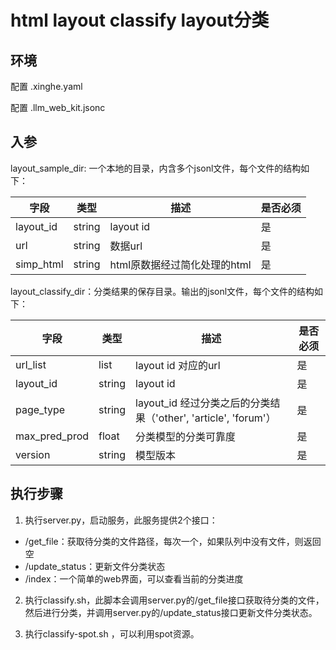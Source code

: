 # html layout classify layout分类

## 环境

配置 .xinghe.yaml

配置 .llm_web_kit.jsonc

## 入参

layout_sample_dir: 一个本地的目录，内含多个jsonl文件，每个文件的结构如下：

| 字段      | 类型   | 描述                         | 是否必须 |
| --------- | ------ | ---------------------------- | -------- |
| layout_id | string | layout id                    | 是       |
| url       | string | 数据url                      | 是       |
| simp_html | string | html原数据经过简化处理的html | 是       |

layout_classify_dir：分类结果的保存目录。输出的jsonl文件，每个文件的结构如下：

| 字段          | 类型   | 描述                                                            | 是否必须 |
| ------------- | ------ | --------------------------------------------------------------- | -------- |
| url_list      | list   | layout id 对应的url                                             | 是       |
| layout_id     | string | layout id                                                       | 是       |
| page_type     | string | layout_id 经过分类之后的分类结果（'other', 'article', 'forum'） | 是       |
| max_pred_prod | float  | 分类模型的分类可靠度                                            | 是       |
| version       | string | 模型版本                                                        | 是       |

## 执行步骤

1. 执行server.py，启动服务，此服务提供2个接口：

- /get_file：获取待分类的文件路径，每次一个，如果队列中没有文件，则返回空
- /update_status：更新文件分类状态
- /index：一个简单的web界面，可以查看当前的分类进度

2. 执行classify.sh，此脚本会调用server.py的/get_file接口获取待分类的文件，然后进行分类，并调用server.py的/update_status接口更新文件分类状态。

3. 执行classify-spot.sh ，可以利用spot资源。
